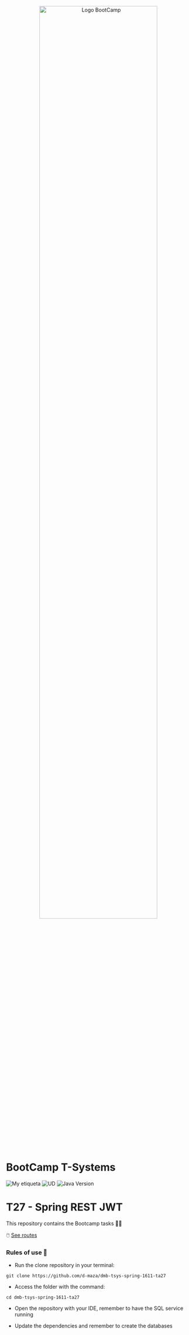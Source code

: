 <div align="center"><img width="80%"  src="https://github.com/TECHMA-Bootcamp-FullStack-Java-Angular/dmb-tsys-java-2010-ta15/blob/main/docs/logoDark.png?raw=trueg"  alt="Logo BootCamp" /></div>

# BootCamp T-Systems

![My etiqueta](https://img.shields.io/badge/David%20Maza-DiveCode%F0%9F%90%99-blue) ![UD](https://img.shields.io/badge/TA-27-orange)  ![Java Version](https://img.shields.io/badge/SprintBoot-JWT-red)

# T27 - Spring REST JWT

This repository contains the Bootcamp tasks 👨‍💻

🖱️ [See routes](https://techma-bootcamp-fullstack-java-angular.github.io/dmb-tsys-spring-1611-ta27/)  

### Rules of use 🚀

- Run the clone repository in your terminal:

``git clone https://github.com/d-maza/dmb-tsys-spring-1611-ta27``


- Access the folder with the command:

`cd dmb-tsys-spring-1611-ta27`

- Open the repository with your IDE, remember to have the SQL service running

- Update the dependencies and remember to create the databases



